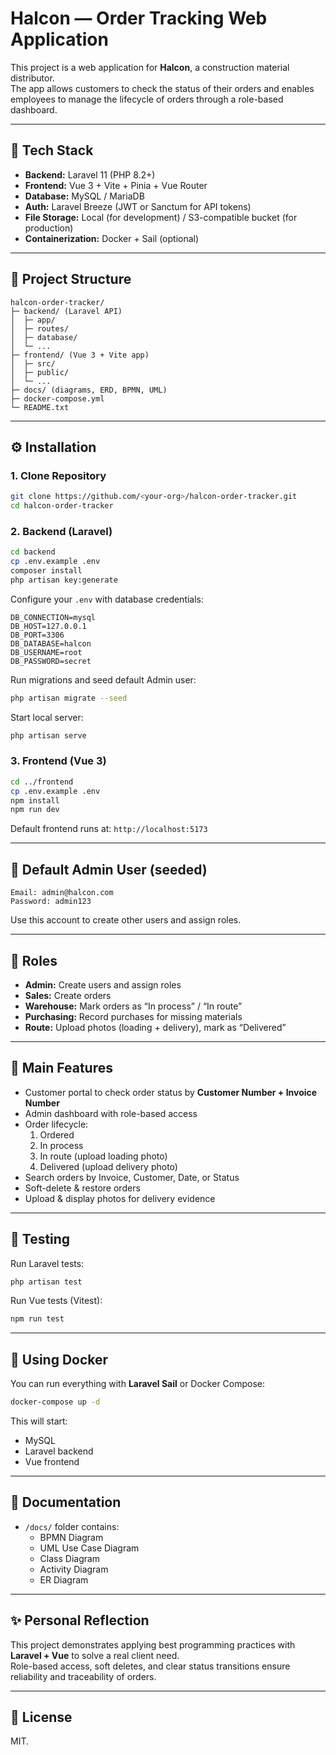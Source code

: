 # Halcon — Order Tracking Web Application

This project is a web application for **Halcon**, a construction material distributor.  
The app allows customers to check the status of their orders and enables employees to manage the lifecycle of orders through a role-based dashboard.

---

## 🚀 Tech Stack
- **Backend:** Laravel 11 (PHP 8.2+)
- **Frontend:** Vue 3 + Vite + Pinia + Vue Router
- **Database:** MySQL / MariaDB
- **Auth:** Laravel Breeze (JWT or Sanctum for API tokens)
- **File Storage:** Local (for development) / S3-compatible bucket (for production)
- **Containerization:** Docker + Sail (optional)

---

## 📂 Project Structure

```
halcon-order-tracker/
├─ backend/ (Laravel API)
│  ├─ app/
│  ├─ routes/
│  ├─ database/
│  └─ ...
├─ frontend/ (Vue 3 + Vite app)
│  ├─ src/
│  ├─ public/
│  └─ ...
├─ docs/ (diagrams, ERD, BPMN, UML)
├─ docker-compose.yml
└─ README.txt
```

---

## ⚙️ Installation

### 1. Clone Repository
```bash
git clone https://github.com/<your-org>/halcon-order-tracker.git
cd halcon-order-tracker
```

### 2. Backend (Laravel)
```bash
cd backend
cp .env.example .env
composer install
php artisan key:generate
```

Configure your `.env` with database credentials:
```env
DB_CONNECTION=mysql
DB_HOST=127.0.0.1
DB_PORT=3306
DB_DATABASE=halcon
DB_USERNAME=root
DB_PASSWORD=secret
```

Run migrations and seed default Admin user:
```bash
php artisan migrate --seed
```

Start local server:
```bash
php artisan serve
```

### 3. Frontend (Vue 3)
```bash
cd ../frontend
cp .env.example .env
npm install
npm run dev
```

Default frontend runs at: `http://localhost:5173`

---

## 🔑 Default Admin User (seeded)
```text
Email: admin@halcon.com
Password: admin123
```

Use this account to create other users and assign roles.

---

## 👥 Roles
- **Admin:** Create users and assign roles  
- **Sales:** Create orders  
- **Warehouse:** Mark orders as “In process” / “In route”  
- **Purchasing:** Record purchases for missing materials  
- **Route:** Upload photos (loading + delivery), mark as “Delivered”  

---

## 📌 Main Features
- Customer portal to check order status by **Customer Number + Invoice Number**  
- Admin dashboard with role-based access  
- Order lifecycle:
  1. Ordered
  2. In process
  3. In route (upload loading photo)
  4. Delivered (upload delivery photo)
- Search orders by Invoice, Customer, Date, or Status  
- Soft-delete & restore orders  
- Upload & display photos for delivery evidence  

---

## 🧪 Testing
Run Laravel tests:
```bash
php artisan test
```

Run Vue tests (Vitest):
```bash
npm run test
```

---

## 🐳 Using Docker
You can run everything with **Laravel Sail** or Docker Compose:
```bash
docker-compose up -d
```
This will start:
- MySQL  
- Laravel backend  
- Vue frontend  

---

## 📖 Documentation
- `/docs/` folder contains:
  - BPMN Diagram
  - UML Use Case Diagram
  - Class Diagram
  - Activity Diagram
  - ER Diagram

---

## ✨ Personal Reflection
This project demonstrates applying best programming practices with **Laravel + Vue** to solve a real client need.  
Role-based access, soft deletes, and clear status transitions ensure reliability and traceability of orders.

---

## 📜 License
MIT.
